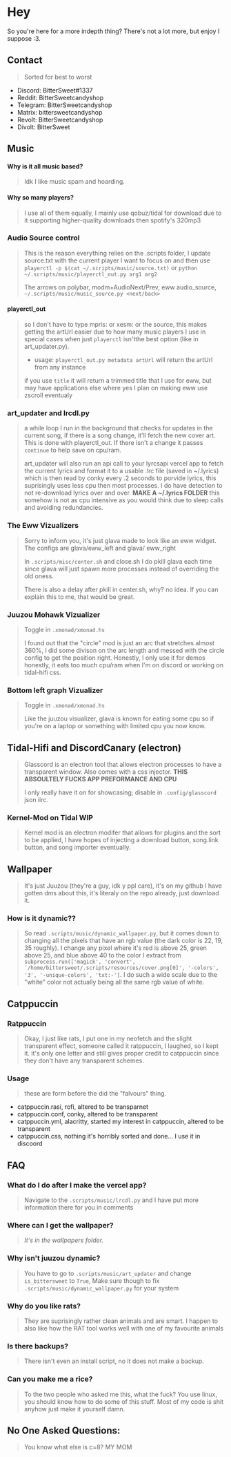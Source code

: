 # Hey
So you're here for a more indepth thing? There's not a lot more, but enjoy I suppose :3.

## Contact
> Sorted for best to worst

- Discord:      BitterSweet#1337
- Reddit:       BitterSweetcandyshop
- Telegram:     BitterSweetcandyshop
- Matrix:       bittersweetcandyshop
- Revolt:       BitterSweetcandyshop
- Divolt:       BitterSweet

## Music
#### Why is it all music based?
> Idk I like music spam and hoarding.
#### Why so many players?
> I use all of them equally, I mainly use qobuz/tidal for download due to it supporting higher-quality downloads then spotify's 320mp3

### Audio Source control
> This is the reason everything relies on the .scripts folder, I update source.txt with the current player I want to focus on and then use `playerctl -p $(cat ~/.scripts/music/source.txt)` or `python ~/.scripts/music/playerctl_out.py arg1 arg2`
>
> The arrows on polybar, modm+AudioNext/Prev, eww audio_source, `~/.scripts/music/music_source.py <next/back>`
#### playerctl_out
> so I don't have to type mpris: or xesm: or the source, this makes getting the artUrl easier due to how many music players I use in special cases when just `playerctl` isn'tthe best option (like in art_updater.py).
>
> - usage: `playerctl_out.py metadata artUrl` will return the artUrl from any instance
>
> if you use `title` it will return a trimmed title that I use for eww, but may have applications else where
> yes I plan on making eww use zscroll eventualy

### art_updater and lrcdl.py
> a while loop I run in the background that checks for updates in the current song, if there is a song change, it'll fetch the new cover art. This is done with playerctl_out. If there isn't a change it passes `continue` to help save on cpu/ram.
>
> art_updater will also run an api call to your lyrcsapi vercel app to fetch the current lyrics and format it to a usable .lrc file (saved in ~/.lyrics) which is then read by conky every .2 seconds to porvide lyrics, this suprisingly uses less cpu then most processes. I do have detection to not re-download lyrics over and over.  **MAKE A ~/.lyrics FOLDER**
> this somehow is not as cpu intensive as you would think due to sleep calls and avoiding redundancies.

### The Eww Vizualizers
> Sorry to inform you, it's just glava made to look like an eww widget. The configs are glava/eww_left and glava/ eww_right
>
> In `.scripts/misc/center.sh` and close.sh I do pkill glava each time since glava will just spawn more processes instead of overriding the old oness.
>
> There is also a delay after pkill in center.sh, why? no idea. If you can explain this to me, that would be great.
### Juuzou Mohawk Vizualizer
> Toggle in `.xmonad/xmonad.hs`
>
> I found out that the "circle" mod is just an arc that stretches almost 360%, I did some divison on the arc length and messed with the circle config to get the position right. Honestly, I only use it for demos honestly, it eats too much cpu/ram when I'm on discord or working on tidal-hifi css.

### Bottom left graph Vizualizer
> Toggle in `.xmonad/xmonad.hs`
>
> Like the juuzou visualizer, glava is known for eating some cpu so if you're on a laptop or something with limited cpu you now know.

## Tidal-Hifi and DiscordCanary (electron)
> Glasscord is an electron tool that allows electron processes to have a transparent window. Also comes with a css injector. **THIS ABSOULTELY FUCKS APP PREFORMANCE AND CPU** 
>
>I only really have it on for showcasing; disable in `.config/glasscord` json iirc.

### Kernel-Mod on Tidal WIP
>Kernel mod is an electron modifer that allows for plugins and the sort to be applied, I have hopes of injecting a download button, song.link button, and song importer eventually.

## Wallpaper
> It's just Juuzou (they're a guy, idk y ppl care), it's on my github I have gotten dms about this, it's literaly on the repo already, just download it.

### How is it dynamic??
>So read `.scripts/music/dynamic_wallpaper.py`, but it comes down to changing all the pixels that have an rgb value (the dark color is 22, 19, 35 roughly). I change any pixel where it's red is above 25, green above 25, and blue above 40 to the color I extract from `subprocess.run(['magick', 'convert', '/home/bittersweet/.scripts/resources/cover.png[0]', '-colors', '3', '-unique-colors', 'txt:-']`. I do such a wide scale due to the "white" color not actually being all the same rgb value of white.

## Catppuccin
### Ratppuccin
> Okay, I just like rats, I put one in my neofetch and the slight transparent effect, someone called it ratppuccin, I laughed, so I kept it. it's only one letter and still gives proper credit to catppuccin since they don't have any transparent schemes.

### Usage
> these are form before the did the "falvours" thing.
- catppuccin.rasi, rofi, altered to be transparnet
- catppuccin.conf, conky, altered to be transparent
- catppuccin.yml, alacritty, started my interest in catppuccin, altered to be transparent
- catppuccin.css, nothing it's horribly sorted and done... I use it in discoord

## FAQ
### What do I do after I make the vercel app?
> Navigate to the `.scripts/music/lrcdl.py` and I have put more information there for you in comments

### Where can I get the wallpaper?
> *It's in the wallpapers folder.*

### Why isn't juuzou dynamic?
> You have to go to `.scripts/music/art_updater` and change `is_bittersweet` to `True`, Make sure though to fix `.scripts/music/dynamic_wallpaper.py` for your system

### Why do you like rats?
> They are suprisingly rather clean animals and are smart. I happen to also like how the RAT tool works well with one of my favourite animals

### Is there backups?
> There isn't even an install script, no it does not make a backup.

### Can you make me a rice?
> To the two people who asked me this, what the fuck? You use linux, you should know how to do some of this stuff. Most of my code is shit anyhow just make it yourself damn.

## No One Asked Questions:
> You know what else is c=8? MY MOM
